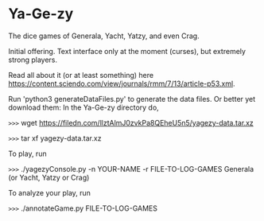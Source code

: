 # Ya-Ge-zy
The dice games of Generala, Yacht, Yatzy, and even Crag.

Initial offering. Text interface only at the moment (curses), but extremely
strong players.

Read all about it (or at least something) here
https://content.sciendo.com/view/journals/rmm/7/13/article-p53.xml.

Run 'python3 generateDataFiles.py' to generate the data files.
Or better yet download them: In the Ya-Ge-zy directory do,

`>>>` wget https://filedn.com/llztAlmJ0zvkPa8QEheU5n5/yagezy-data.tar.xz

`>>>` tar xf yagezy-data.tar.xz

To play, run

`>>>` ./yagezyConsole.py -n YOUR-NAME -r FILE-TO-LOG-GAMES Generala  (or Yacht, Yatzy or Crag)

To analyze your play, run

`>>>` ./annotateGame.py FILE-TO-LOG-GAMES


